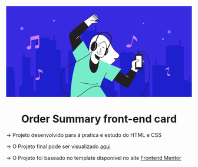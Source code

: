 <div style="text-align:center">
    <img src="./assets/illustration-hero.svg"></img>
</div>

<h1 style="text-align:center">Order Summary front-end card</h1>

<p>-> Projeto desenvolvido para á pratica e estudo do HTML e CSS</p>

<p>-> O Projeto final pode ser visualizado <a href="#">aqui</a></p>

<p>-> O Projeto foi baseado no template disponível no site <a href="https://www.frontendmentor.io/home">Frontend Mentor</a></p>
